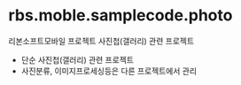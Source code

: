 # rbs.moble.samplecode.photo

리본소프트모바일 프로젝트 사진첩(갤러리) 관련 프로젝트
* 단순 사진첩(갤러리) 관련 프로젝트
* 사진분류, 이미지프로세싱등은 다른 프로젝트에서 관리
